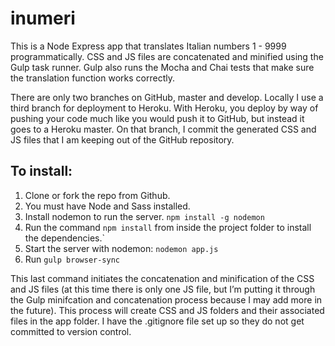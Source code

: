 # inumeri
This is a Node Express app that translates Italian numbers 1 - 9999 programmatically. CSS and JS files are concatenated and minified using the Gulp task runner. Gulp also runs the Mocha and Chai tests that make sure the translation function works correctly.

There are only two branches on GitHub, master and develop. Locally I use a third branch for deployment to Heroku. With Heroku, you deploy by way of pushing your code much like you would push it to GitHub, but instead it goes to a Heroku master. On that branch, I commit the generated CSS and JS files that I am keeping out of the GitHub repository.

## To install:
1. Clone or fork the repo from Github.
2. You must have Node and Sass installed.
3. Install nodemon to run the server. ```npm install -g nodemon```
4. Run the command ```npm install``` from inside the project folder to install
the dependencies.`
7. Start the server with nodemon: ```nodemon app.js```
8. Run ```gulp browser-sync```

This last command initiates the concatenation and minification of the CSS and JS files (at this time there is only one JS file, but I’m putting it through the Gulp minifcation and concatenation process because I may add more in the future). This process will create CSS and JS folders and their associated files in the app folder. I have the .gitignore file set up so they do not get committed to version control.

